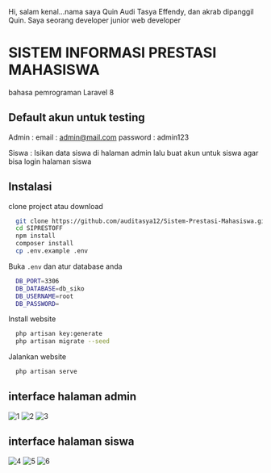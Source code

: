 Hi, salam kenal...nama saya Quin Audi Tasya Effendy, dan akrab dipanggil Quin. Saya seorang developer junior web developer

SISTEM INFORMASI PRESTASI MAHASISWA
==================================
bahasa pemrograman Laravel 8
## Default akun untuk testing

Admin : 
email : admin@mail.com
password : admin123

Siswa :
Isikan data siswa di halaman admin lalu buat akun untuk siswa agar bisa login halaman siswa


## Instalasi

clone project atau download

```bash
  git clone https://github.com/auditasya12/Sistem-Prestasi-Mahasiswa.git
  cd SIPRESTOFF
  npm install
  composer install
  cp .env.example .env
```

Buka `.env` dan atur database anda
```bash
  DB_PORT=3306
  DB_DATABASE=db_siko
  DB_USERNAME=root
  DB_PASSWORD=
```

Install website
```bash
  php artisan key:generate
  php artisan migrate --seed
```

Jalankan website
```bash
  php artisan serve
```
## interface halaman admin
![1](https://github.com/auditasya12/Sistem-Prestasi-Mahasiswa/assets/68654073/a0104fc9-5228-48c5-abc6-5cf845f88378)
![2](https://github.com/auditasya12/Sistem-Prestasi-Mahasiswa/assets/68654073/33c236d3-28c7-4c77-9a65-50be07fc2e54)
![3](https://github.com/auditasya12/Sistem-Prestasi-Mahasiswa/assets/68654073/34951f40-4b1f-4f96-a7b9-3508f06ccad5)

## interface halaman siswa
![4](https://github.com/auditasya12/Sistem-Prestasi-Mahasiswa/assets/68654073/aef6561f-6adc-4269-951b-1168f997f3d1)
![5](https://github.com/auditasya12/Sistem-Prestasi-Mahasiswa/assets/68654073/b639297e-05e8-48e1-a419-916003a088de)
![6](https://github.com/auditasya12/Sistem-Prestasi-Mahasiswa/assets/68654073/4c9045ac-a06d-4fd8-9153-a7828a665be3)

